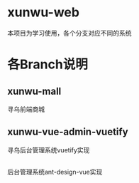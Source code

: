 # xunwu-web
本项目为学习使用，各个分支对应不同的系统
# 各Branch说明
## xunwu-mall
寻乌前端商城
## xunwu-vue-admin-vuetify
寻乌后台管理系统vuetify实现
##
后台管理系统ant-design-vue实现


